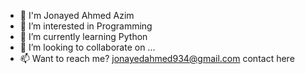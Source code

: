 - 👋 I'm Jonayed Ahmed Azim
- 👀 I’m interested in Programming
- 🌱 I’m currently learning Python
- 💞️ I’m looking to collaborate on ...
- 📫 Want to reach me? jonayedahmed934@gmail.com
contact here

<!---
jonayedahmed934/jonayedahmed934 is a ✨ special ✨ repository because its `README.md` (this file) appears on your GitHub profile.
You can click the Preview link to take a look at your changes.
--->

